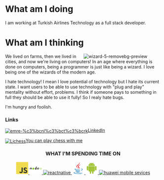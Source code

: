 <h1>What am I doing</h1>
I am working at Turkish Airlines Technology as a full stack developer.
<h1>What am I thinking</h1>
<img align='right' src="https://i.ibb.co/1JzkZFV/wizard-5-removebg-preview.png" alt="wizard-5-removebg-preview" width="250">
We lived on farms, then we lived in cities, and now we're living on computers! In an age where everything is done on computers, being a programmer is just like being a wizard. I love being one of the wizards of the modern age.

I hate technology! I mean I love potential of technology but I hate its current state. I want users to be able to use technology with "plug and play" mentality without effort, problems. I think if someone pays to something in full they should be able to use it fully! So I realy hate bugs.


I'm hungry and foolish.

<h3 align="left">Links</h3>
<p align="left">
<a href="https://www.linkedin.com/in/emre-ünlütürk/" target="_blank"><img align="center" src="https://cdn.worldvectorlogo.com/logos/linkedin-icon-2.svg" alt="emre-%c3%bcnl%c3%bct%c3%bcrk" height="30" width="40" />LinkedIn</a>
  
<a href="https://lichess.org/@/newwwwww" target="_blank"><img align="center" src="https://cdn.worldvectorlogo.com/logos/lichess.svg" alt="Lichess" height="30" width="40" />You can play chess with me</a>

  
</p>
<h3 align="center">WHAT I'M SPENDING TIME ON</h3>
<p align="center"> <a href="https://developer.mozilla.org/en-US/docs/Web/JavaScript" target="_blank"> <img src="https://raw.githubusercontent.com/devicons/devicon/master/icons/javascript/javascript-original.svg" alt="javascript" width="40" height="40"/> </a> <a href="https://nodejs.org" target="_blank"> <img src="https://raw.githubusercontent.com/devicons/devicon/master/icons/nodejs/nodejs-original-wordmark.svg" alt="nodejs" width="40" height="40"/> </a> <a href="https://reactnative.dev/" target="_blank"> <img src="https://reactnative.dev/img/header_logo.svg" alt="reactnative" width="40" height="40"/> </a> <a href="https://www.java.com" target="_blank"> <img src="https://raw.githubusercontent.com/devicons/devicon/master/icons/java/java-original.svg" alt="java" width="40" height="40"/> </a> <a href="https://www.android.com/" target="_blank"> <img src="https://raw.githubusercontent.com/devicons/devicon/master/icons/android/android-original.svg" alt="android" width="40" height="40"/> </a> <a href="https://developer.huawei.com/consumer/en/doc/development/HMS-Plugin-Guides/rn-intro-0000001050975015" target="_blank"> <img src="https://www.vectorlogo.zone/logos/huawei/huawei-icon.svg" alt="huawei mobile sevices" width="40" height="40"/> </a></p>
